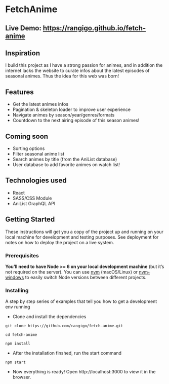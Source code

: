 # FetchAnime

## Live Demo: https://rangigo.github.io/fetch-anime

## Inspiration
I build this project as I have a strong passion for animes, and in addition the internet lacks the website to curate infos about the latest episodes of seasonal animes. Thus the idea for this web was born!



## Features
* Get the latest animes infos
* Pagination & skeleton loader to improve user experience
* Navigate animes by season/year/genres/formats
* Countdown to the next airing episode of this season animes!

## Coming soon
* Sorting options 
* Filter seasonal anime list 
* Search animes by title (from the AniList database)
* User database to add favorite animes on watch list!

## Technologies used
* React
* SASS/CSS Module 
* AniList GraphQL API

## Getting Started

These instructions will get you a copy of the project up and running on your local machine for development and testing purposes. See deployment for notes on how to deploy the project on a live system.

### Prerequisites

**You’ll need to have Node >= 6 on your local development machine** (but it’s not required on the server). You can use [nvm](https://github.com/creationix/nvm#installation) (macOS/Linux) or [nvm-windows](https://github.com/coreybutler/nvm-windows#node-version-manager-nvm-for-windows) to easily switch Node versions between different projects.

### Installing

A step by step series of examples that tell you how to get a development env running

* Clone and install the dependencies
```
git clone https://github.com/rangigo/fetch-anime.git

cd fetch-anime

npm install
```
 * After the installation finshed, run the start command 
 ```
 npm start
 ```
 * Now everything is ready! Open http://localhost:3000 to view it in the browser.
